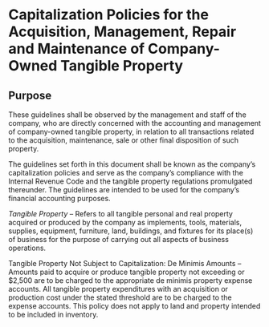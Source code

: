 Capitalization Policies for the Acquisition, Management, Repair and Maintenance of Company-Owned Tangible Property
===Purpose
---
These guidelines shall be observed by the management and staff of the company, who are directly concerned with the accounting and management of company-owned tangible property, in relation to all transactions related to the acquisition, maintenance, sale or other final disposition of such property.
The guidelines set forth in this document shall be known as the company’s capitalization policies and serve as the company’s compliance with the Internal Revenue Code and the tangible property regulations promulgated thereunder.  The guidelines are intended to be used for the company’s financial accounting purposes.
*Tangible Property* – Refers to all tangible personal and real property acquired or produced by the company as implements, tools, materials, supplies, equipment, furniture, land, buildings, and fixtures for its place(s) of business for the purpose of carrying out all aspects of business operations.
Tangible Property Not Subject to Capitalization:De Minimis Amounts – Amounts paid to acquire or produce tangible property not exceeding or $2,500 are to be charged to the appropriate de minimis property expense accounts.  All tangible property expenditures with an acquisition or production cost under the stated threshold are to be charged to the expense accounts.  This policy does not apply to land and property intended to be included in inventory.